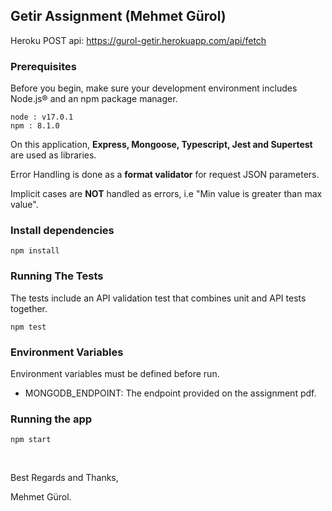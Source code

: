 
## Getir Assignment (Mehmet Gürol)

Heroku POST api: https://gurol-getir.herokuapp.com/api/fetch

### Prerequisites

  

Before you begin, make sure your development environment includes Node.js® and an npm package manager.

```
node : v17.0.1
npm : 8.1.0
```


On this application, <b>Express, Mongoose, Typescript, Jest and Supertest</b> are used as libraries.

Error Handling is done as a <b>format validator</b> for request JSON parameters.

Implicit cases are <b>NOT</b> handled as errors, i.e "Min value is greater than max value".

  

### Install dependencies

  

```
npm install
```

  

### Running The Tests

  

The tests include an API validation test that combines unit and API tests together.

  

```
npm test
```

  

### Environment Variables

  

Environment variables must be defined before run.

  

- MONGODB_ENDPOINT: The endpoint provided on the assignment pdf.

  

### Running the app

```
npm start
```

<br/>


Best Regards and Thanks,

Mehmet Gürol.
